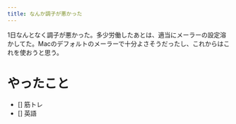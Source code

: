 ```yaml
---
title: なんか調子が悪かった
---
```


1日なんとなく調子が悪かった。多少労働したあとは、適当にメーラーの設定溶かしてた。Macのデフォルトのメーラーで十分よさそうだったし、これからはこれを使おうと思う。

# やったこと

- [] 筋トレ
- [] 英語
